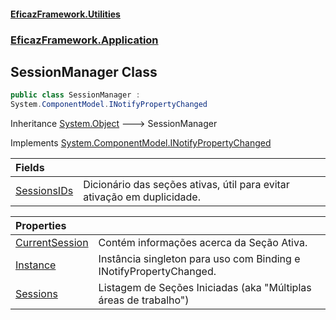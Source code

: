 #### [EficazFramework.Utilities](EficazFrameworkData.md 'EficazFramework Data')
### [EficazFramework.Application](EficazFrameworkData.md#EficazFramework.Application 'EficazFramework.Application')

## SessionManager Class

```csharp
public class SessionManager :
System.ComponentModel.INotifyPropertyChanged
```

Inheritance [System.Object](https://docs.microsoft.com/en-us/dotnet/api/System.Object 'System.Object') &#129106; SessionManager

Implements [System.ComponentModel.INotifyPropertyChanged](https://docs.microsoft.com/en-us/dotnet/api/System.ComponentModel.INotifyPropertyChanged 'System.ComponentModel.INotifyPropertyChanged')

| Fields | |
| :--- | :--- |
| [SessionsIDs](EficazFramework.Application/SessionManager/SessionsIDs.md 'EficazFramework.Application.SessionManager.SessionsIDs') | Dicionário das seções ativas, útil para evitar ativação em duplicidade. |

| Properties | |
| :--- | :--- |
| [CurrentSession](EficazFramework.Application/SessionManager/CurrentSession.md 'EficazFramework.Application.SessionManager.CurrentSession') | Contém informações acerca da Seção Ativa. |
| [Instance](EficazFramework.Application/SessionManager/Instance.md 'EficazFramework.Application.SessionManager.Instance') | Instância singleton para uso com Binding e INotifyPropertyChanged. |
| [Sessions](EficazFramework.Application/SessionManager/Sessions.md 'EficazFramework.Application.SessionManager.Sessions') | Listagem de Seções Iniciadas (aka "Múltiplas áreas de trabalho") |
